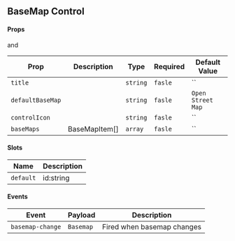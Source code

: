 ## BaseMap Control

#### Props

<!--@include: ../../core/module/props.md-->

and

| Prop             | Description   | Type     | Required | Default Value     |
| ---------------- | ------------- | -------- | -------- | ----------------- |
| `title`          |               | `string` | `fasle`  | ``                |
| `defaultBaseMap` |               | `string` | `fasle`  | `Open Street Map` |
| `controlIcon`    |               | `string` | `fasle`  | ``                |
| `baseMaps`       | BaseMapItem[] | `array`  | `fasle`  | ``                |

#### Slots

| Name      | Description |
| --------- | ----------- |
| `default` | id:string   |

#### Events

| Event            | Payload   | Description                |
| ---------------- | --------- | -------------------------- |
| `basemap-change` | `Basemap` | Fired when basemap changes |
